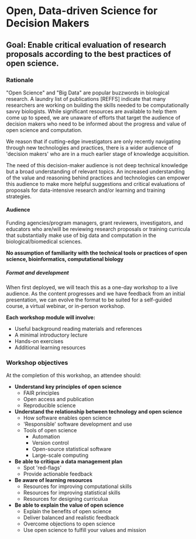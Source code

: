 # Open, Data-driven Science for Decision Makers

## Goal: Enable critical evaluation of research proposals according to the best practices of open science. 

### Rationale
"Open Science" and "Big Data" are popular buzzwords in biological research. A laundry list of publications [REFFS] indicate that many researchers are working on building the skills needed to be computationally savvy biologists. While significant resources are available to help them come up to speed, we are unaware of efforts that target the audience of decision makers who need to be informed about the progress and value of open science and computation. 

We reason that if cutting-edge investigators are only recently navigating through new technologies and practices, there is a wider audience of 'decision makers' who are in a much earlier stage of knowledge acquisition. 

The need of this decision-maker audience is not deep technical knowledge but a broad understanding of relevant topics. An increased understanding of the value and reasoning behind practices and technologies can empower this audience to make more helpful suggestions and critical evaluations of proposals for data-intensive research and/or learning and training strategies. 

#### Audience
Funding agencies/program managers, grant reviewers, investigators, and educators who are/will be reviewing research proposals or training curricula that substantially make use of big data and computation in the biological/biomedical sciences.  

**No assumption of familiarity with the technical tools or practices of open science, bioinformatics, computational biology**

##### Format and development
When first deployed, we will teach this as a one-day workshop to a live audience. As the content progresses and we have feedback from an initial presentation, we can evolve the format to be suited for a self-guided course, a virtual webinar, or in-person workshop. 

**Each workshop module will involve:**

- Useful background reading materials and references
- A minimal introductory lecture 
- Hands-on exercises
- Additional learning resources

### Workshop objectives

At the completion of this workshop, an attendee should:

- **Understand key principles of open science** 
    - FAIR principles
    - Open access and publication
    - Reproducible science
- **Understand the relationship between technology and open science**
    - How software enables open science
    - 'Responsible' software development and use
    - Tools of open science 
        - Automation
        - Version control
        - Open-source statistical software
        - Large-scale computing
- **Be able to critique a data management plan**
    - Spot 'red-flags'
    - Provide actionable feedback
- **Be aware of learning resources**
    - Resources for improving computational skills
    - Resources for improving statistical skills
    - Resources for designing curriculua
- **Be able to explain the value of open science**
    - Explain the benefits of open science
    - Deliver balanced and realistic feedback
    - Overcome objections to open science
    - Use open science to fulfill your values and mission 